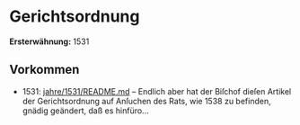 # Gerichtsordnung

**Ersterwähnung:** 1531

## Vorkommen
- 1531: [jahre/1531/README.md](../jahre/1531/README.md) – Endlich aber hat der Biſchof
dieſen Artikel der Gerichtsordnung auf Anſuchen des Rats,
wie 1538 zu befinden, gnädig geändert, daß es hinfüro...
